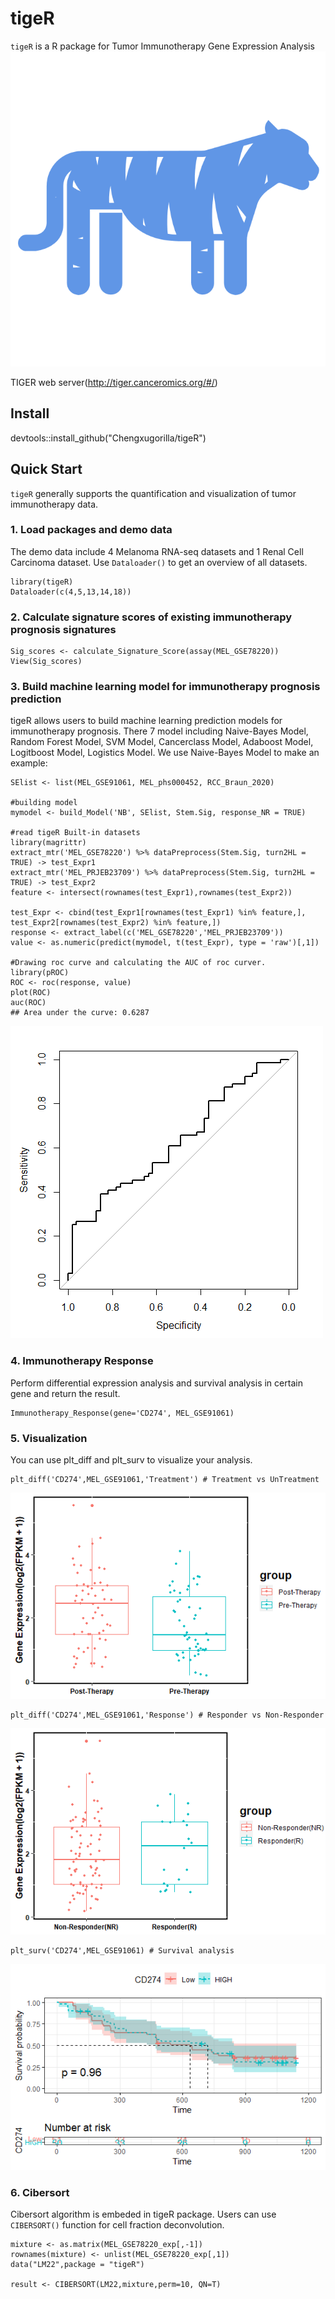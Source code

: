 # tigeR
`tigeR` is a R package for Tumor Immunotherapy Gene Expression Analysis
![Screenshot](https://github.com/Chengxugorilla/tigeR/raw/main/man/figures/logo.png)

TIGER web server(http://tiger.canceromics.org/#/)
## Install
devtools::install_github("Chengxugorilla/tigeR")

## Quick Start
`tigeR` generally supports the quantification and visualization of tumor immunotherapy data. 

### 1. Load packages and demo data
The demo data include 4 Melanoma RNA-seq datasets and 1 Renal Cell Carcinoma dataset. Use `Dataloader()` to get an overview of all datasets.
```
library(tigeR)
Dataloader(c(4,5,13,14,18))
```
### 2. Calculate signature scores of existing immunotherapy prognosis signatures
```
Sig_scores <- calculate_Signature_Score(assay(MEL_GSE78220))
View(Sig_scores)
```
### 3. Build machine learning model for immunotherapy prognosis prediction
  tigeR allows users to build machine learning prediction models for immunotherapy prognosis. There 7 model including Naive-Bayes Model, Random Forest Model, SVM Model, Cancerclass Model, Adaboost Model, Logitboost Model, Logistics Model.
  We use Naive-Bayes Model to make an example:
```
SElist <- list(MEL_GSE91061, MEL_phs000452, RCC_Braun_2020)

#building model
mymodel <- build_Model('NB', SElist, Stem.Sig, response_NR = TRUE)

#read tigeR Built-in datasets
library(magrittr)
extract_mtr('MEL_GSE78220') %>% dataPreprocess(Stem.Sig, turn2HL = TRUE) -> test_Expr1
extract_mtr('MEL_PRJEB23709') %>% dataPreprocess(Stem.Sig, turn2HL = TRUE) -> test_Expr2
feature <- intersect(rownames(test_Expr1),rownames(test_Expr2))

test_Expr <- cbind(test_Expr1[rownames(test_Expr1) %in% feature,], test_Expr2[rownames(test_Expr2) %in% feature,])
response <- extract_label(c('MEL_GSE78220','MEL_PRJEB23709'))
value <- as.numeric(predict(mymodel, t(test_Expr), type = 'raw')[,1])

#Drawing roc curve and calculating the AUC of roc curver.
library(pROC)
ROC <- roc(response, value)
plot(ROC)
auc(ROC)
## Area under the curve: 0.6287
```
![Screenshot](https://github.com/Chengxugorilla/tigeR/raw/main/man/figures/ROC.png)
### 4. Immunotherapy Response
Perform differential expression analysis and survival analysis in certain gene and return the result.
```
Immunotherapy_Response(gene='CD274', MEL_GSE91061)
```
### 5. Visualization
You can use plt_diff and plt_surv to visualize your analysis.
```
plt_diff('CD274',MEL_GSE91061,'Treatment') # Treatment vs UnTreatment
```
![Screenshot](https://github.com/Chengxugorilla/tigeR/raw/main/man/figures/Treatment.png)
```
plt_diff('CD274',MEL_GSE91061,'Response') # Responder vs Non-Responder
```
![Screenshot](https://github.com/Chengxugorilla/tigeR/raw/main/man/figures/Response.png)
```
plt_surv('CD274',MEL_GSE91061) # Survival analysis
```
![Screenshot](https://github.com/Chengxugorilla/tigeR/raw/main/man/figures/Survival.png)
### 6. Cibersort
Cibersort algorithm is embeded in tigeR package. Users can use `CIBERSORT()` function for cell fraction deconvolution.
```
mixture <- as.matrix(MEL_GSE78220_exp[,-1])
rownames(mixture) <- unlist(MEL_GSE78220_exp[,1])
data("LM22",package = "tigeR")

result <- CIBERSORT(LM22,mixture,perm=10, QN=T)

```
